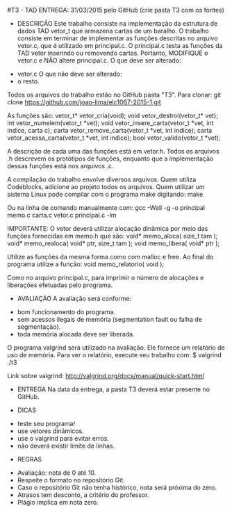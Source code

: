 #T3 - TAD 
ENTREGA: 31/03/2015 pelo GitHub (crie pasta T3 com os fontes)

* DESCRIÇÃO
Este trabalho consiste na implementação da estrutura de dados TAD vetor_t que
armazena cartas de um baralho.
O trabalho consiste em terminar de implementar as funções descritas no 
arquivo vetor.c, que é utilizado em principal.c. O principal.c
testa as funções da TAD vetor inserindo ou removendo cartas.
Portanto, MODIFIQUE o vetor.c e NÃO altere principal.c.
O que deve ser alterado:
- vetor.c
O que não deve ser alterado:
- o resto.

Todos os arquivos do trabalho estão no GitHub pasta "T3". Para clonar:
git clone https://github.com/joao-lima/elc1067-2015-1.git

As funções são:
vetor_t* vetor_cria(void);
void vetor_destroi(vetor_t* vet);
int vetor_numelem(vetor_t *vet);
void vetor_insere_carta(vetor_t *vet, int indice, carta c);
carta vetor_remove_carta(vetor_t *vet, int indice);
carta vetor_acessa_carta(vetor_t *vet, int indice);
bool vetor_valido(vetor_t *vet);

A descrição de cada uma das funções está em vetor.h.
Todos os arquivos .h descrevem os protótipos de funções, enquanto que 
a implementação dessas funções está nos arquivos .c.

A compilação do trabalho envolve diversos arquivos. Quem utiliza Codeblocks,
adicione ao projeto todos os arquivos. Quem utilizar um sistema Linux pode
compilar com o programa make digitando:
make

Ou na linha de comando manualmente com:
gcc -Wall -g -o principal memo.c carta.c vetor.c principal.c -lm

IMPORTANTE:
O vetor deverá utilizar alocação dinâmica por meio das funções fornecidas em
memo.h que são:
void* memo_aloca( size_t tam );
void* memo_realoca( void* ptr, size_t tam );
void memo_libera( void* ptr );

Utilize as funções da mesma forma como com malloc e free. Ao final do programa
utilize a função:
void memo_relatorio( void );

Como no arquivo principal.c, para imprimir o número de alocações e liberações
efetuadas pelo programa.

* AVALIAÇÃO
A avaliação será conforme:
- bom funcionamento do programa.
- sem acessos ilegais de memória (segmentation fault ou falha de segmentação).
- toda memória alocada deve ser liberada.

O programa valgrind será utilizado na avaliação. Ele fornece um relatório de
uso de memória.  Para ver o relatório, execute seu trabalho com:
$ valgrind ./t3

Link sobre valgrind: http://valgrind.org/docs/manual/quick-start.html

* ENTREGA
Na data da entrega, a pasta T3 deverá estar presente no GitHub.

* DICAS
- teste seu programa!
- use vetores dinâmicos.
- use o valgrind para evitar erros.
- não deverá existir limite de linhas.

* REGRAS
- Avaliação: nota de 0 até 10.
- Respeite o formato no repositório Git.
- Caso o repositório Git não tenha histórico, nota será próxima do zero.
- Atrasos tem desconto, a critério do professor.
- Plágio implica em nota zero.

